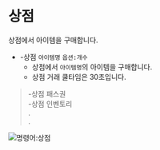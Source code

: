 # 상점

상점에서 아이템을 구매합니다.

- -상점 `아이템명` `옵션:개수`
  - 상점에서 `아이템명`의 아이템을 구매합니다.
  - 상점 거래 쿨타임은 30초입니다.

> -상점 패스권 \
> -상점 인벤토리 \
> . \
> .

![명령어:상점](https://bot.dowon.monster/file/img/shop.gif)

